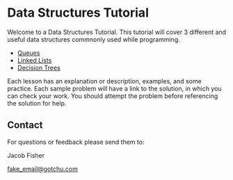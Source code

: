 # Data Structures Tutorial
Welcome to a Data Structures Tutorial. This tutorial will cover 3 different and useful data structures commnonly used while programming.
- [Queues](1-Queue.md)
- [Linked Lists](2-Linked_List.md)
- [Decision Trees](3-Tree.md)

Each lesson has an explanation or description, examples, and some practice. Each sample problem will have a link to the solution, in which you can check your work. You should attempt the problem before referencing the solution for help.

## Contact

For questions or feedback please send them to:

Jacob Fisher

fake_email@gotchu.com
